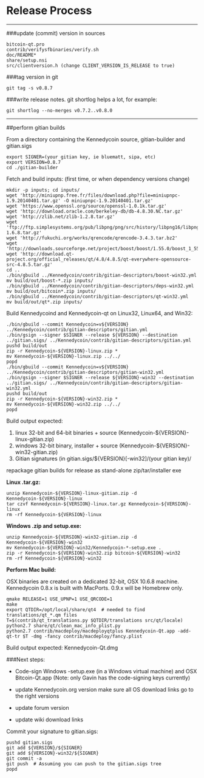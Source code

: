 Release Process
====================

* * *

###update (commit) version in sources


	bitcoin-qt.pro
	contrib/verifysfbinaries/verify.sh
	doc/README*
	share/setup.nsi
	src/clientversion.h (change CLIENT_VERSION_IS_RELEASE to true)

###tag version in git

	git tag -s v0.8.7

###write release notes. git shortlog helps a lot, for example:

	git shortlog --no-merges v0.7.2..v0.8.0

* * *

##perform gitian builds

 From a directory containing the Kennedycoin source, gitian-builder and gitian.sigs
  
	export SIGNER=(your gitian key, ie bluematt, sipa, etc)
	export VERSION=0.8.7
	cd ./gitian-builder

 Fetch and build inputs: (first time, or when dependency versions change)

	mkdir -p inputs; cd inputs/
	wget 'http://miniupnp.free.fr/files/download.php?file=miniupnpc-1.9.20140401.tar.gz' -O miniupnpc-1.9.20140401.tar.gz'
	wget 'https://www.openssl.org/source/openssl-1.0.1k.tar.gz'
	wget 'http://download.oracle.com/berkeley-db/db-4.8.30.NC.tar.gz'
	wget 'http://zlib.net/zlib-1.2.8.tar.gz'
	wget 'ftp://ftp.simplesystems.org/pub/libpng/png/src/history/libpng16/libpng-1.6.8.tar.gz'
	wget 'http://fukuchi.org/works/qrencode/qrencode-3.4.3.tar.bz2'
	wget 'http://downloads.sourceforge.net/project/boost/boost/1.55.0/boost_1_55_0.tar.bz2'
	wget 'http://download.qt-project.org/official_releases/qt/4.8/4.8.5/qt-everywhere-opensource-src-4.8.5.tar.gz'
	cd ..
	./bin/gbuild ../Kennedycoin/contrib/gitian-descriptors/boost-win32.yml
	mv build/out/boost-*.zip inputs/
	./bin/gbuild ../Kennedycoin/contrib/gitian-descriptors/deps-win32.yml
	mv build/out/bitcoin*.zip inputs/
	./bin/gbuild ../Kennedycoin/contrib/gitian-descriptors/qt-win32.yml
	mv build/out/qt*.zip inputs/

 Build Kennedycoind and Kennedycoin-qt on Linux32, Linux64, and Win32:
  
	./bin/gbuild --commit Kennedycoin=v${VERSION} ../Kennedycoin/contrib/gitian-descriptors/gitian.yml
	./bin/gsign --signer $SIGNER --release ${VERSION} --destination ../gitian.sigs/ ../Kennedycoin/contrib/gitian-descriptors/gitian.yml
	pushd build/out
	zip -r Kennedycoin-${VERSION}-linux.zip *
	mv Kennedycoin-${VERSION}-linux.zip ../../
	popd
	./bin/gbuild --commit Kennedycoin=v${VERSION} ../Kennedycoin/contrib/gitian-descriptors/gitian-win32.yml
	./bin/gsign --signer $SIGNER --release ${VERSION}-win32 --destination ../gitian.sigs/ ../Kennedycoin/contrib/gitian-descriptors/gitian-win32.yml
	pushd build/out
	zip -r Kennedycoin-${VERSION}-win32.zip *
	mv Kennedycoin-${VERSION}-win32.zip ../../
	popd

  Build output expected:

  1. linux 32-bit and 64-bit binaries + source (Kennedycoin-${VERSION}-linux-gitian.zip)
  2. windows 32-bit binary, installer + source (Kennedycoin-${VERSION}-win32-gitian.zip)
  3. Gitian signatures (in gitian.sigs/${VERSION}[-win32]/(your gitian key)/

repackage gitian builds for release as stand-alone zip/tar/installer exe

**Linux .tar.gz:**

	unzip Kennedycoin-${VERSION}-linux-gitian.zip -d Kennedycoin-${VERSION}-linux
	tar czvf Kennedycoin-${VERSION}-linux.tar.gz Kennedycoin-${VERSION}-linux
	rm -rf Kennedycoin-${VERSION}-linux

**Windows .zip and setup.exe:**

	unzip Kennedycoin-${VERSION}-win32-gitian.zip -d Kennedycoin-${VERSION}-win32
	mv Kennedycoin-${VERSION}-win32/Kennedycoin-*-setup.exe .
	zip -r Kennedycoin-${VERSION}-win32.zip bitcoin-${VERSION}-win32
	rm -rf Kennedycoin-${VERSION}-win32

**Perform Mac build:**

  OSX binaries are created on a dedicated 32-bit, OSX 10.6.8 machine.
  Kennedycoin 0.8.x is built with MacPorts.  0.9.x will be Homebrew only.

	qmake RELEASE=1 USE_UPNP=1 USE_QRCODE=1
	make
	export QTDIR=/opt/local/share/qt4  # needed to find translations/qt_*.qm files
	T=$(contrib/qt_translations.py $QTDIR/translations src/qt/locale)
	python2.7 share/qt/clean_mac_info_plist.py
	python2.7 contrib/macdeploy/macdeployqtplus Kennedycoin-Qt.app -add-qt-tr $T -dmg -fancy contrib/macdeploy/fancy.plist

 Build output expected: Kennedycoin-Qt.dmg

###Next steps:

* Code-sign Windows -setup.exe (in a Windows virtual machine) and
  OSX Bitcoin-Qt.app (Note: only Gavin has the code-signing keys currently)

* update Kennedycoin.org version
  make sure all OS download links go to the right versions

* update forum version

* update wiki download links

Commit your signature to gitian.sigs:

	pushd gitian.sigs
	git add ${VERSION}/${SIGNER}
	git add ${VERSION}-win32/${SIGNER}
	git commit -a
	git push  # Assuming you can push to the gitian.sigs tree
	popd

